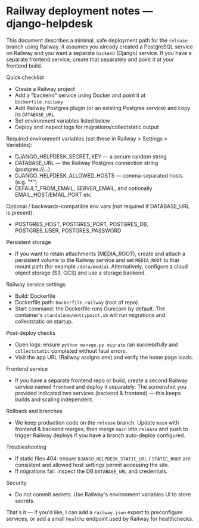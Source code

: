 Railway deployment notes — django-helpdesk
=======================================

This document describes a minimal, safe deployment path for the `release` branch
using Railway. It assumes you already created a PostgreSQL service on Railway and
you want a separate `backend` (Django) service. If you have a separate frontend
service, create that separately and point it at your frontend build.

Quick checklist
- Create a Railway project
- Add a "backend" service using Docker and point it at `Dockerfile.railway`
- Add Railway Postgres plugin (or an existing Postgres service) and copy its `DATABASE_URL`
- Set environment variables listed below
- Deploy and inspect logs for migrations/collectstatic output

Required environment variables (set these in Railway > Settings > Variables):

- DJANGO_HELPDESK_SECRET_KEY — a secure random string
- DATABASE_URL — the Railway Postgres connection string (postgres://...)
- DJANGO_HELPDESK_ALLOWED_HOSTS — comma-separated hosts (e.g. "*")
- DEFAULT_FROM_EMAIL, SERVER_EMAIL, and optionally EMAIL_HOST/EMAIL_PORT etc

Optional / backwards-compatible env vars (not required if DATABASE_URL is present):

- POSTGRES_HOST, POSTGRES_PORT, POSTGRES_DB, POSTGRES_USER, POSTGRES_PASSWORD

Persistent storage
- If you want to retain attachments (MEDIA_ROOT), create and attach a persistent
  volume to the Railway service and set `MEDIA_ROOT` to that mount path (for example
  `/data/media`). Alternatively, configure a cloud object storage (S3, GCS) and
  use a storage backend.

Railway service settings
- Build: Dockerfile
- Dockerfile path: `Dockerfile.railway` (root of repo)
- Start command: the Dockerfile runs Gunicorn by default. The container's
  `standalone/entrypoint.sh` will run migrations and collectstatic on startup.

Post-deploy checks
- Open logs: ensure `python manage.py migrate` ran successfully and `collectstatic`
  completed without fatal errors.
- Visit the app URL (Railway assigns one) and verify the home page loads.

Frontend service
- If you have a separate frontend repo or build, create a second Railway service
  named `frontend` and deploy it separately. The screenshot you provided indicated
  two services (backend & frontend) — this keeps builds and scaling independent.

Rollback and branches
- We keep production code on the `release` branch. Update `main` with frontend
  & backend merges, then merge `main` into `release` and push to trigger Railway
  deploys if you have a branch auto-deploy configured.

Troubleshooting
- If static files 404: ensure `DJANGO_HELPDESK_STATIC_URL` / `STATIC_ROOT` are
  consistent and allowed host settings permit accessing the site.
- If migrations fail: inspect the DB `DATABASE_URL` and credentials.

Security
- Do not commit secrets. Use Railway's environment variables UI to store secrets.

That's it — if you'd like, I can add a `railway.json` export to preconfigure services,
or add a small `healthz` endpoint used by Railway for healthchecks.
